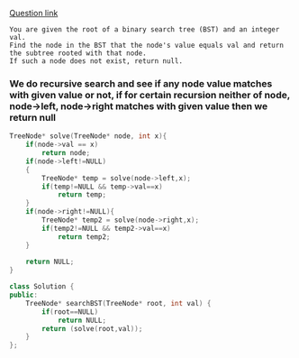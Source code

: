 [Question link](https://leetcode.com/problems/search-in-a-binary-search-tree/)

```
You are given the root of a binary search tree (BST) and an integer val.
Find the node in the BST that the node's value equals val and return the subtree rooted with that node.
If such a node does not exist, return null.
```

### We do recursive search and see if any node value matches with given value or not, if for certain recursion neither of node, node->left, node->right matches with given value then we return null

```cpp 
TreeNode* solve(TreeNode* node, int x){
    if(node->val == x)
        return node;
    if(node->left!=NULL)
    {
        TreeNode* temp = solve(node->left,x);
        if(temp!=NULL && temp->val==x)
            return temp;
    }
    if(node->right!=NULL){
        TreeNode* temp2 = solve(node->right,x);
        if(temp2!=NULL && temp2->val==x)
            return temp2;
    }
    
    return NULL;
}

class Solution {
public:
    TreeNode* searchBST(TreeNode* root, int val) {
        if(root==NULL)
            return NULL;
        return (solve(root,val));
    }
};

```
